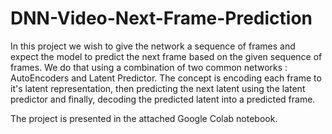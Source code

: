 # DNN-Video-Next-Frame-Prediction

In this project we wish to give the network a sequence of frames and expect the model to predict the next frame based on the given sequence of frames. We do that using a combination of two common networks : AutoEncoders and Latent Predictor. The concept is encoding each frame to it's latent representation, then predicting the next latent using the latent predictor and finally, decoding the predicted latent into a predicted frame.

The project is presented in the attached Google Colab notebook.
